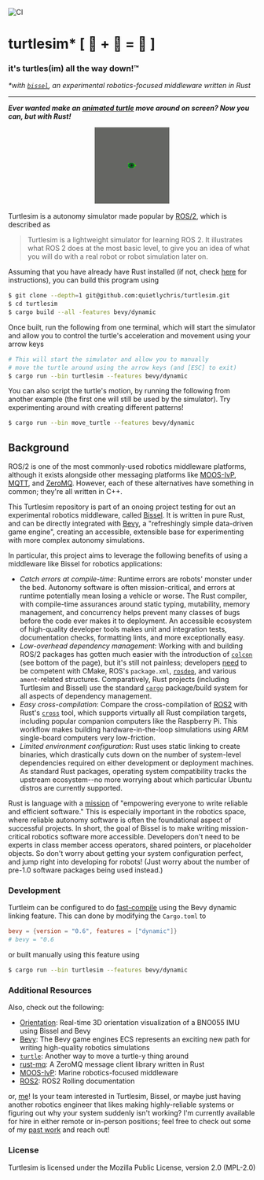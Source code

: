 ![CI](https://github.com/quietlychris/turtlesim/actions/workflows/rust.yml/badge.svg)
# turtlesim* [ 🐢 + 🦀 = 🙂 ] 
### it's turtles(im) all the way down!™ 
_*with [`bissel`](https://github.com/quietlychris/bissel), an experimental robotics-focused middleware written in Rust_

---

__*Ever wanted make an [animated turtle](https://docs.ros.org/en/rolling/Tutorials/Turtlesim/Introducing-Turtlesim.html) move around on screen? Now you can, but with Rust!*__

<p align="center"><img src="assets/turtlesim.gif" alt="screenshot" width="30%"/></p>

Turtlesim is a autonomy simulator made popular by [ROS/2](https://docs.ros.org/en/rolling/Tutorials/Turtlesim/Introducing-Turtlesim.html), which is described as

> Turtlesim is a lightweight simulator for learning ROS 2. It illustrates what ROS 2 does at the most basic level, to give you an idea of what you will do with a real robot or robot simulation later on.

Assuming that you have already have Rust installed (if not, check [here](https://www.rust-lang.org/tools/install) for instructions), you can build this program using
```sh
$ git clone --depth=1 git@github.com:quietlychris/turtlesim.git
$ cd turtlesim
$ cargo build --all -features bevy/dynamic
```

Once built, run the following from one terminal, which will start the simulator and allow you to control the turtle's acceleration and movement using your arrow keys
```sh
# This will start the simulator and allow you to manually 
# move the turtle around using the arrow keys (and [ESC] to exit)
$ cargo run --bin turtlesim --features bevy/dynamic
```
You can also script the turtle's motion, by running the following from another example (the first one will still be used by the simulator). Try experimenting around with creating different patterns!
```sh 
$ cargo run --bin move_turtle --features bevy/dynamic
```
## Background

ROS/2 is one of the most commonly-used robotics middleware platforms, although it exists alongside other messaging platforms like [MOOS-IvP](https://oceanai.mit.edu/moos-ivp/pmwiki/pmwiki.php?n=Main.HomePage),  [MQTT](https://mqtt.org/), and [ZeroMQ](https://zguide.zeromq.org/docs/chapter1/). However, each of these alternatives have something in common; they're all written in C++. 

This Turtlesim repository is part of an onoing project testing for out an experimental robotics middleware, called [Bissel](https://github.com/quietlychris/bissel). It is written in pure Rust, and can be directly integrated with [Bevy](https://bevyengine.org), a "refreshingly simple data-driven game engine", creating an accessible, extensible base for experimenting with more complex autonomy simulations.

In particular, this project aims to leverage the following benefits of using a middleware like Bissel for robotics applications: 
- _Catch errors at compile-time_: Runtime errors are robots' monster under the bed. Autonomy software is often mission-critical, and errors at runtime potentially mean losing a vehicle or worse. The Rust compiler, with compile-time assurances around static typing, mutability, memory management, and concurrency helps prevent many classes of bugs before the code ever makes it to deployment. An accessible ecosystem of high-quality developer tools makes unit and integration tests, documentation checks, formatting lints, and more exceptionally easy. 
- _Low-overhead dependency management_: Working with and building ROS/2 packages has gotten much easier with the introduction of [`colcon`](https://design.ros2.org/articles/build_tool.html) (see bottom of the page), but it's still not painless; developers [need](https://docs.ros.org/en/rolling/Tutorials/Writing-A-Simple-Cpp-Publisher-And-Subscriber.html) to be competent with CMake, ROS's `package.xml`, [`rosdep`](http://docs.ros.org/en/rolling/Installation/Ubuntu-Development-Setup.html?highlight=rosdep#install-dependencies-using-rosdep), and various `ament`-related structures. Comparatively, Rust projects (including Turtlesim and Bissel) use the standard [`cargo`](https://doc.rust-lang.org/cargo/index.html) package/build system for all aspects of dependency management. 
- _Easy cross-compilation_: Compare the cross-compilation of [ROS2](http://docs.ros.org.ros.informatik.uni-freiburg.de/en/rolling/How-To-Guides/Cross-compilation.html) with Rust's [`cross`](https://github.com/cross-rs/cross) tool, which supports virtually all Rust compilation targets, including popular companion computers like the Raspberry Pi. This workflow makes building hardware-in-the-loop simulations using ARM single-board computers very low-friction. 
- _Limited environment configuration_: Rust uses static linking to create binaries, which drastically cuts down on the number of system-level dependencies required on either development or deployment machines. As standard Rust packages, operating system compatibility tracks the upstream ecosystem--no more worrying about which particular Ubuntu distros are currently supported. 

Rust is language with a [mission](https://www.rust-lang.org/) of "empowering everyone to write reliable and efficient software." This is especially important in the robotics space, where reliable autonomy software is often the foundational aspect of successful projects. In short, the goal of Bissel is to make writing mission-critical robotics software more accessible. Developers don't need to be experts in class member access operators, shared pointers, or placeholder objects. So don't worry about getting your system configuration perfect, and jump right into developing for robots! (Just worry about the number of pre-1.0 software packages being used instead.)

### Development

Turtleim can be configured to do [fast-compile](https://bevyengine.org/learn/book/getting-started/setup/#enable-fast-compiles-optional) using the Bevy dynamic linking feature. This can done by modifying the `Cargo.toml` to
```toml
bevy = {version = "0.6", features = ["dynamic"]}
# bevy = "0.6
```
or built manually using this feature using 
```sh
$ cargo run --bin turtlesim --features bevy/dynamic
```

### Additional Resources

Also, check out the following:
- [Orientation](https://github.com/quietlychris/orientation): Real-time 3D orientation visualization of a BNO055 IMU using Bissel and Bevy
- [Bevy](https://github.com/bevyengine/bevy): The Bevy game engines ECS represents an exciting new path for writing high-quality robotics simulations
- [`turtle`](https://github.com/sunjay/turtle): Another way to move a turtle-y thing around
- [rust-mq](https://github.com/gridgentoo/rust-mq): A ZeroMQ message client library written in Rust
- [MOOS-IvP](https://oceanai.mit.edu/moos-ivp/pmwiki/pmwiki.php?n=Main.HomePage): Marine robotics-focused middleware
- [ROS2](https://docs.ros.org/en/rolling/): ROS2 Rolling documentation

or, [me](https://cmoran.xyz)! Is your team interested in Turtlesim, Bissel, or maybe just having another robotics engineer that likes making highly-reliable systems or figuring out why your system suddenly isn't working? I'm currently available for hire in either remote or in-person positions; feel free to check out some of my [past work](https://cmoran.xyz/cmoran.pdf) and reach out! 

### License
Turtlesim is licensed under the Mozilla Public License, version 2.0 (MPL-2.0)
